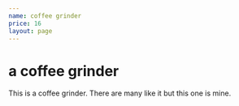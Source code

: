 ```yaml
---
name: coffee grinder
price: 16
layout: page
---
```

# a coffee grinder

This is a coffee grinder. There are many like it but this one is mine.

